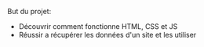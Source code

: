But du projet:
  - Découvrir comment fonctionne HTML, CSS et JS
  - Réussir a récupérer les données d'un site et les utiliser
